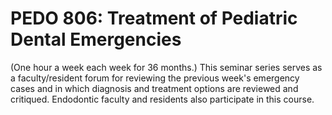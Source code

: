 # PEDO 806: Treatment of Pediatric Dental Emergencies

(One hour a week each week for 36 months.) This seminar series serves as a faculty/resident forum for reviewing the previous week's emergency cases and in which diagnosis and treatment options are reviewed and critiqued. Endodontic faculty and residents also participate in this course.